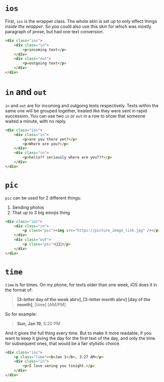 # `ios`
First, `ios` is the wrapper class. The whole skin is set up to only effect things _inside the wrapper_. So you could also use this skin for which was mostly paragraph of prose, but had one text conversion.

```html
<div class="ios">
	<div class="in">
		<p>incoming text</p>
	</div>
	<div class="out">
		<p>outgoing text</p>
	</div>
</div>
```

# `in` and `out`
`in` and `out` are for incoming and outgoing texts respectively. Texts within the same one will be grouped together, treated like they were sent in rapid succession. You can use two `in` or `out` in a row to show that someone waited a minute, with no reply.

```html
<div class="ios">
	<div class="in">
		<p>are you there yet?</p>
		<p>Where are you?</p>
	</div>
	<div class="in">
		<p>hello?? seriously where are you???</p>
	</div>
</div>
```

# `pic`
`pic` can be used for 2 different things:
1. Sending photos
2. That up to 3 big emojis thing
```html
<div class="ios">
	<div class="in">
		<p class="pic"><img src="https://picture_image_link.jpg" /></p>
	</div>
	<div class="out">
		<p class="pic">💖💖💖</p>
	</div>
</div>
```

# `time`
`time` is for times. On my phone, for texts older than one week, iOS does it in the format of:
> **[3-letter day of the week abrv], [3-letter month abrv] [day of the month]**, [time] [AM/PM]

So for example:
> **Sun, Jan 19**, 5:20 PM

And it gives the full thing every time. But to make it more readable, if you want to keep it giving the day for the first text of the day, and only the time for subsequent ones, that would be a fair stylistic choice.

```html
<div class="ios">
	<p class="time"><b>Jan 1</b>, 3:27 AM</p>
	<div class="in">
		<p>I love sening you tinight.</p>
	</div>
</div>
```
